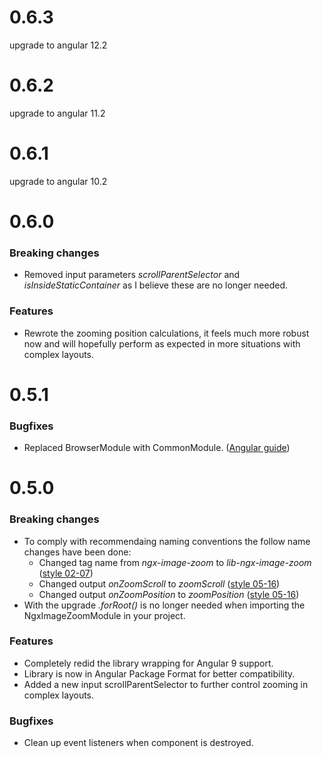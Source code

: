 <a name="0.6.3"></a>
# 0.6.3

upgrade to angular 12.2

<a name="0.6.2"></a>
# 0.6.2

upgrade to angular 11.2

<a name="0.6.1"></a>
# 0.6.1

upgrade to angular 10.2

<a name="0.6.0"></a>
# 0.6.0

### Breaking changes
* Removed input parameters *scrollParentSelector* and *isInsideStaticContainer* as I believe these are no longer needed.

### Features
* Rewrote the zooming position calculations, it feels much more robust now and will hopefully perform as expected in
more situations with complex layouts.

<a name="0.5.1"></a>
# 0.5.1

### Bugfixes
* Replaced BrowserModule with CommonModule. ([Angular guide](https://angular.io/guide/frequent-ngmodules#browsermodule-and-commonmodule))

<a name="0.5.0"></a>
# 0.5.0

### Breaking changes
* To comply with recommendaing naming conventions the follow name changes have been done:
    * Changed tag name from *ngx-image-zoom* to *lib-ngx-image-zoom* ([style 02-07](https://angular.io/guide/styleguide#style-02-07))
    * Changed output *onZoomScroll* to *zoomScroll* ([style 05-16](https://angular.io/guide/styleguide#style-05-16))
    * Changed output *onZoomPosition* to *zoomPosition* ([style 05-16](https://angular.io/guide/styleguide#style-05-16))
* With the upgrade *.forRoot()* is no longer needed when importing the NgxImageZoomModule in your project.

### Features
* Completely redid the library wrapping for Angular 9 support.
* Library is now in Angular Package Format for better compatibility.
* Added a new input scrollParentSelector to further control zooming in complex layouts.

### Bugfixes
* Clean up event listeners when component is destroyed.
